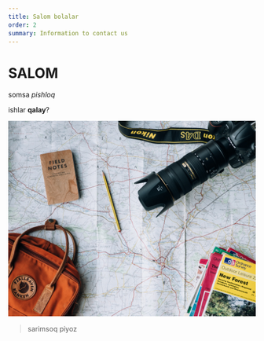 ```yaml
---
title: Salom bolalar
order: 2
summary: Information to contact us
---
```


# SALOM

somsa *pishloq*

ishlar **qalay**?

![salom](./rasm.jpg)

> sarimsoq piyoz